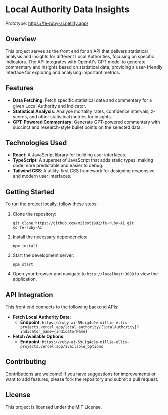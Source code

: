 # Local Authority Data Insights
Prototype: https://fe-ruby-ai.netlify.app/

## Overview

This project serves as the front end for an API that delivers statistical analysis and insights for different Local Authorities, focusing on specific indicators. The API integrates with OpenAI's GPT model to generate commentary and insights based on statistical data, providing a user-friendly interface for exploring and analysing important metrics.

## Features

- **Data Fetching**: Fetch specific statistical data and commentary for a given Local Authority and Indicator.
- **Statistical Analysis**: Analyse mortality rates, confidence intervals, z-scores, and other statistical metrics for insights.
- **GPT-Powered Commentary**: Generate GPT-powered commentary with succinct and research-style bullet points on the selected data.

## Technologies Used

- **React**: A JavaScript library for building user interfaces.
- **TypeScript**: A superset of JavaScript that adds static types, making code more predictable and easier to debug.
- **Tailwind CSS**: A utility-first CSS framework for designing responsive and modern user interfaces.

## Getting Started

To run the project locally, follow these steps:

1. Clone the repository:
   ```
   git clone https://github.com/milbot1992/fe-ruby-AI.git
   cd fe-ruby-AI
    ```

1.  Install the necessary dependencies:

    `npm install`

2.  Start the development server:

    `npm start`

3.  Open your browser and navigate to `http://localhost:3000` to view the application.

API Integration
---------------

This front end connects to the following backend APIs:

-   **Fetch Local Authority Data**:
    -   **Endpoint**: `https://ruby-ai-59uig4c9e-millie-ellis-projects.vercel.app/local_authority/{localAuthority}?indicator_name={indicatorName}`
-   **Fetch Available Options**:
    -   **Endpoint**: `https://ruby-ai-59uig4c9e-millie-ellis-projects.vercel.app/available_options`

Contributing
------------

Contributions are welcome! If you have suggestions for improvements or want to add features, please fork the repository and submit a pull request.

License
-------

This project is licensed under the MIT License.
